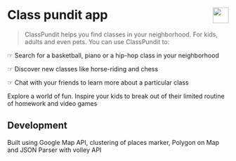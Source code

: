 # Class pundit app <a href='https://play.google.com/store/apps/details?id=com.ashleyjain.class_pundit' target='_blank' align="right"><img align="right" height='36' src='https://s20.postimg.org/muzx3w4jh/google_play_badge.png' /></a>

> ClassPundit helps you find classes in your neighborhood. For kids, adults and even pets.
You can use ClassPundit to:

☞ Search for a basketball, piano or a hip-hop class in your neighborhood

☞ Discover new classes like horse-riding and chess

☞ Chat with your friends to learn more about a particular class

Explore a world of fun. Inspire your kids to break out of their limited routine of homework and video games

## Development

Built using Google Map API, clustering of places marker, Polygon on Map and JSON Parser with volley API
                             
